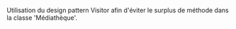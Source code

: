 Utilisation du design pattern Visitor afin d'éviter le surplus de méthode dans la classe 'Médiathèque'.
